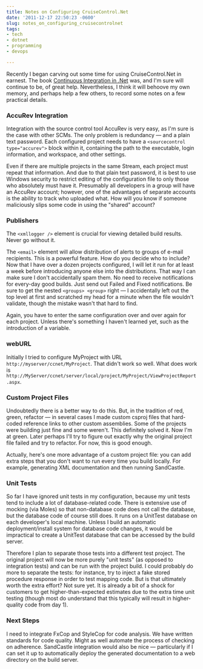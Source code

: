 ```yaml
---
title: Notes on Configuring CruiseControl.Net
date: '2011-12-17 22:50:23 -0600'
slug: notes_on_configuring_cruisecontrolnet
tags:
- tech
- dotnet
- programming
- devops

---
```


Recently I began carving out some time for using CruiseControl.Net in earnest.
The book <a href="http://www.manning.com/kawalerowicz/">Continuous Integration
in .Net</a> was, and I'm sure will continue to be, of great help. Nevertheless,
I think it will behoove my own memory, and perhaps help a few others, to record
some notes on a few practical details.

<!-- truncate -->

### AccuRev Integration

Integration with the source control tool AccuRev is very easy, as I'm sure is
the case with other SCMs. The only problem is redundancy &mdash; and a plain
text password. Each configured project needs to have a `<sourcecontrol
type="accurev">` block within it, containing the path to the executable,
login information, and workspace, and other settings.

Even if there are multiple projects in the same Stream, each project must repeat
that information. And due to that plain text password, it is best to use Windows
security to restrict editing of the configuration file to only those who
absolutely must have it. Presumably all developers in a group will have an
AccuRev account; however, one of the advantages of separate accounts is the
ability to track who uploaded what. How will you know if someone maliciously
slips some code in using the "shared" account?

### Publishers

The `<xmllogger />` element is crucial for viewing detailed build results. Never go without it.

The `<email>` element will allow distribution of alerts to groups of e-mail
recipients. This is a powerful feature. How do you decide who to include? Now
that I have over a dozen projects configured, I will let it run for at least a
week before introducing anyone else into the distributions. That way I can make
sure I don't accidentally spam them. No need to receive notifications for
every-day good builds. Just send out Failed and Fixed notifications. Be sure to
get the nested `<groups> <group>` right &mdash; I accidentally left out the top
level at first and scratched my head for a minute when the file wouldn't
validate, though the mistake wasn't that hard to find.

Again, you have to enter the same configuration over and over again for each
project. Unless there's something I haven't learned yet, such as the
introduction of a variable.

### webURL

Initially I tried to configure MyProject with URL
`http://myserver/ccnet/MyProject`. That didn't work so well. What does work is
`http://MyServer/ccnet/server/local/project/MyProject/ViewProjectReport.aspx`.

### Custom Project Files

Undoubtedly there is a better way to do this. But, in the tradition of red,
green, refactor &mdash; in several cases I made custom csproj files that
hard-coded reference links to other custom assemblies. Some of the projects were
building just fine and some weren't. This definitely solved it. Now I'm at
green. Later perhaps I'll try to figure out exactly why the original project
file failed and try to refactor. For now, this is good enough.

Actually, here's one more advantage of a custom project file: you can add extra
steps that you don't want to run every time you build locally. For example,
generating XML documentation and then running SandCastle.

### Unit Tests

So far I have ignored unit tests in my configuration, because my unit tests tend
to include a lot of database-related code. There is extensive use of mocking
(via Moles) so that non-database code does not call the database, but the
database code of course still does. It runs on a UnitTest database on each
developer's local machine. Unless I build an automatic deployment/install system
for database code changes, it would be impractical to create a UnitTest database
that can be accessed by the build server.

Therefore I plan to separate those tests into a different test project. The
original project will now be more purely "unit tests" (as opposed to integration
tests) and can be run with the project build. I could probably do more to
separate the tests: for instance, try to inject a fake stored procedure response
in order to test mapping code. But is that ultimately worth the extra effort?
Not sure yet. It is already a bit of a shock for customers to get
higher-than-expected estimates due to the extra time unit testing (though most
do understand that this typically will result in higher-quality code from day
1).

### Next Steps

I need to integrate FxCop and StyleCop for code analysis. We have written
standards for code quality. Might as well automate the process of checking on
adherence. SandCastle integration would also be nice &mdash; particularly if I
can set it up to automatically deploy the generated documentation to a web
directory on the build server.
